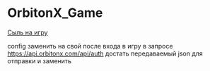 # OrbitonX_Game

[Сыль на игру](https://t.me/orbitonx_bot/orbitonx?startapp=friendId1249648420)

config заменить на свой после входа в игру в запросе 
https://api.orbitonx.com/api/auth достать передаваемый json для отправки и заменить